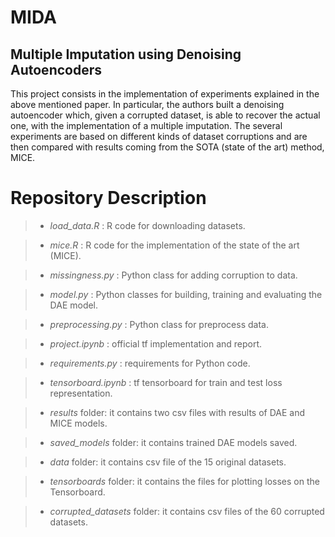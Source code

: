 # MIDA
## Multiple Imputation using Denoising Autoencoders

This project consists in the implementation of experiments explained in the above mentioned paper. In particular, the authors built a denoising autoencoder which, given a corrupted dataset, is able to recover the actual one, with the implementation of a multiple imputation. The several experiments are based on different kinds of dataset corruptions and are then compared with results coming from the SOTA (state of the art) method, MICE. 



#   Repository Description

>* *load_data.R* : R code for downloading datasets.

>* *mice.R* : R code for the implementation of the state of the art (MICE).

>* *missingness.py* : Python class for adding corruption to data.

>* *model.py* : Python classes for building, training and evaluating the DAE model.

>* *preprocessing.py* : Python class for preprocess data.

>* *project.ipynb* : official tf implementation and report. 

>* *requirements.py* : requirements for Python code.

>* *tensorboard.ipynb* : tf tensorboard for train and test loss representation. 

>* *results* folder: it contains two csv files with results of DAE and MICE models.

>* *saved_models* folder: it contains trained DAE models saved.

>* *data* folder: it contains csv file of the 15 original datasets.

>* *tensorboards* folder: it contains the files for plotting losses on the Tensorboard.

>* *corrupted_datasets* folder: it contains csv files of the 60 corrupted datasets.
